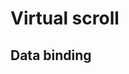 # Virtual scroll

<style>
  .list {
    border: 1px solid var(--col-pri);
    max-height: 500px;
    gap:16px;
    overflow: auto;
  }
  .listItem {
    border: 1px solid var(--col-pri);
    border-radius: 4px;
    display:flex;
    gap:8px;
    margin: 3px 10px;
    width: 90%;
  }
</style>

## Data binding

<hhl-live-editor title="" htmlCode='
    <template>
    <div class="flexCol  gap-4">
    <H_btn @click="load">Load</H_btn>
     <div class="flexCol  gap-4">
      <H_virtual-list data-key="id" :data-sources="list" class="list shadow">
        <template v-slot:header>
          <div>Headline..</div>
        </template>
        <template v-slot="data">
          <div class="listItem shadow">
            <span>Id: {{ data.item.id }}</span>
            <span>Row: {{ data.item.val1 }}</span>
            <span>Group: {{ data.item.val2 }}</span>
            <span>Val3: {{ data.item.val3 }}</span>
            <span>Val4: {{ data.item.val4 }}</span>
          </div>
        </template>
      </H_virtual-list>
    </div>
    </div>
    </template>
    <script>
    // import { getData } from "dataSource";
    const { getData } = fakeImport;
    const list = ref([]);
    function load() {
      const d = getData(400000);
      list.value = d;
    }
    return {list, load}
    </script>
'>
</hhl-live-editor>

<br>
